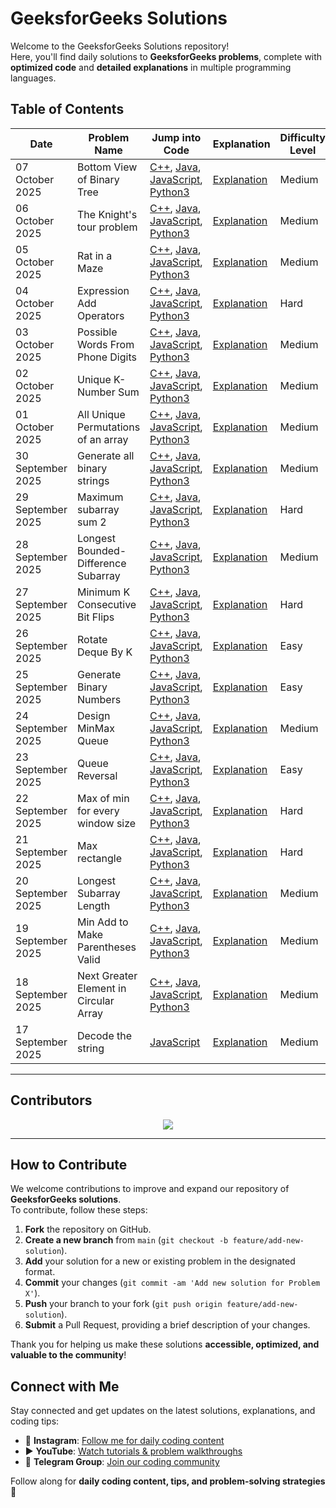 # GeeksforGeeks Solutions

Welcome to the GeeksforGeeks Solutions repository!  
Here, you'll find daily solutions to **GeeksforGeeks problems**, complete with **optimized code** and **detailed explanations** in multiple programming languages.

## Table of Contents

| Date | Problem Name                   | Jump into Code                                  | Explanation                                    | Difficulty Level |
|----------------|--------------------------------|--------------------------------------------------|------------------------------------------------|------------------|
| 07 October 2025             | Bottom View of Binary Tree             | [C++](./src/Bottom%20View%20of%20Binary%20Tree/Code/solution.cpp), [Java](./src/Bottom%20View%20of%20Binary%20Tree/Code/solution.java), [JavaScript](./src/Bottom%20View%20of%20Binary%20Tree/Code/solution.js), [Python3](./src/Bottom%20View%20of%20Binary%20Tree/Code/solution.py) | [Explanation](./src/Bottom%20View%20of%20Binary%20Tree/Explanation/explanation.md)   | Medium             |
| 06 October 2025             | The Knight's tour problem             | [C++](./src/The%20Knight's%20tour%20problem/Code/solution.cpp), [Java](./src/The%20Knight's%20tour%20problem/Code/solution.java), [JavaScript](./src/The%20Knight's%20tour%20problem/Code/solution.js), [Python3](./src/The%20Knight's%20tour%20problem/Code/solution.py) | [Explanation](./src/The%20Knight's%20tour%20problem/Explanation/explanation.md)   | Medium             |
| 05 October 2025             | Rat in a Maze             | [C++](./src/Rat%20in%20a%20Maze/Code/solution.cpp), [Java](./src/Rat%20in%20a%20Maze/Code/solution.java), [JavaScript](./src/Rat%20in%20a%20Maze/Code/solution.js), [Python3](./src/Rat%20in%20a%20Maze/Code/solution.py) | [Explanation](./src/Rat%20in%20a%20Maze/Explanation/explanation.md)   | Medium             |
| 04 October 2025             | Expression Add Operators             | [C++](./src/Expression%20Add%20Operators/Code/solution.cpp), [Java](./src/Expression%20Add%20Operators/Code/solution.java), [JavaScript](./src/Expression%20Add%20Operators/Code/solution.js), [Python3](./src/Expression%20Add%20Operators/Code/solution.py) | [Explanation](./src/Expression%20Add%20Operators/Explanation/explanation.md)   | Hard             |
| 03 October 2025             | Possible Words From Phone Digits             | [C++](./src/Possible%20Words%20From%20Phone%20Digits/Code/solution.cpp), [Java](./src/Possible%20Words%20From%20Phone%20Digits/Code/solution.java), [JavaScript](./src/Possible%20Words%20From%20Phone%20Digits/Code/solution.js), [Python3](./src/Possible%20Words%20From%20Phone%20Digits/Code/solution.py) | [Explanation](./src/Possible%20Words%20From%20Phone%20Digits/Explanation/explanation.md)   | Medium             |
| 02 October 2025             | Unique K-Number Sum             | [C++](./src/Unique%20K-Number%20Sum/Code/solution.cpp), [Java](./src/Unique%20K-Number%20Sum/Code/solution.java), [JavaScript](./src/Unique%20K-Number%20Sum/Code/solution.js), [Python3](./src/Unique%20K-Number%20Sum/Code/solution.py) | [Explanation](./src/Unique%20K-Number%20Sum/Explanation/explanation.md)   | Medium             |
| 01 October 2025             | All Unique Permutations of an array             | [C++](./src/All%20Unique%20Permutations%20of%20an%20array/Code/solution.cpp), [Java](./src/All%20Unique%20Permutations%20of%20an%20array/Code/solution.java), [JavaScript](./src/All%20Unique%20Permutations%20of%20an%20array/Code/solution.js), [Python3](./src/All%20Unique%20Permutations%20of%20an%20array/Code/solution.py) | [Explanation](./src/All%20Unique%20Permutations%20of%20an%20array/Explanation/explanation.md)   | Medium             |
| 30 September 2025             | Generate all binary strings             | [C++](./src/Generate%20all%20binary%20strings/Code/solution.cpp), [Java](./src/Generate%20all%20binary%20strings/Code/solution.java), [JavaScript](./src/Generate%20all%20binary%20strings/Code/solution.js), [Python3](./src/Generate%20all%20binary%20strings/Code/solution.py) | [Explanation](./src/Generate%20all%20binary%20strings/Explanation/explanation.md)   | Medium             |
| 29 September 2025             | Maximum subarray sum 2             | [C++](./src/Maximum%20subarray%20sum%202/Code/solution.cpp), [Java](./src/Maximum%20subarray%20sum%202/Code/solution.java), [JavaScript](./src/Maximum%20subarray%20sum%202/Code/solution.js), [Python3](./src/Maximum%20subarray%20sum%202/Code/solution.py) | [Explanation](./src/Maximum%20subarray%20sum%202/Explanation/explanation.md)   | Hard             |
| 28 September 2025             | Longest Bounded-Difference Subarray             | [C++](./src/Longest%20Bounded-Difference%20Subarray/Code/solution.cpp), [Java](./src/Longest%20Bounded-Difference%20Subarray/Code/solution.java), [JavaScript](./src/Longest%20Bounded-Difference%20Subarray/Code/solution.js), [Python3](./src/Longest%20Bounded-Difference%20Subarray/Code/solution.py) | [Explanation](./src/Longest%20Bounded-Difference%20Subarray/Explanation/explanation.md)   | Medium             |
| 27 September 2025             | Minimum K Consecutive Bit Flips             | [C++](./src/Minimum%20K%20Consecutive%20Bit%20Flips/Code/solution.cpp), [Java](./src/Minimum%20K%20Consecutive%20Bit%20Flips/Code/solution.java), [JavaScript](./src/Minimum%20K%20Consecutive%20Bit%20Flips/Code/solution.js), [Python3](./src/Minimum%20K%20Consecutive%20Bit%20Flips/Code/solution.py) | [Explanation](./src/Minimum%20K%20Consecutive%20Bit%20Flips/Explanation/explanation.md)   | Hard             |
| 26 September 2025             | Rotate Deque By K             | [C++](./src/Rotate%20Deque%20By%20K/Code/solution.cpp), [Java](./src/Rotate%20Deque%20By%20K/Code/solution.java), [JavaScript](./src/Rotate%20Deque%20By%20K/Code/solution.js), [Python3](./src/Rotate%20Deque%20By%20K/Code/solution.py) | [Explanation](./src/Rotate%20Deque%20By%20K/Explanation/explanation.md)   | Easy             |
| 25 September 2025             | Generate Binary Numbers             | [C++](./src/Generate%20Binary%20Numbers/Code/solution.cpp), [Java](./src/Generate%20Binary%20Numbers/Code/solution.java), [JavaScript](./src/Generate%20Binary%20Numbers/Code/solution.js), [Python3](./src/Generate%20Binary%20Numbers/Code/solution.py) | [Explanation](./src/Generate%20Binary%20Numbers/Explanation/explanation.md)   | Easy             |
| 24 September 2025             | Design MinMax Queue             | [C++](./src/Design%20MinMax%20Queue/Code/solution.cpp), [Java](./src/Design%20MinMax%20Queue/Code/solution.java), [JavaScript](./src/Design%20MinMax%20Queue/Code/solution.js), [Python3](./src/Design%20MinMax%20Queue/Code/solution.py) | [Explanation](./src/Design%20MinMax%20Queue/Explanation/explanation.md)   | Medium             |
| 23 September 2025             | Queue Reversal             | [C++](./src/Queue%20Reversal/Code/solution.cpp), [Java](./src/Queue%20Reversal/Code/solution.java), [JavaScript](./src/Queue%20Reversal/Code/solution.js), [Python3](./src/Queue%20Reversal/Code/solution.py) | [Explanation](./src/Queue%20Reversal/Explanation/explanation.md)   | Easy             |
| 22 September 2025             | Max of min for every window size             | [C++](./src/Max%20of%20min%20for%20every%20window%20size/Code/solution.cpp), [Java](./src/Max%20of%20min%20for%20every%20window%20size/Code/solution.java), [JavaScript](./src/Max%20of%20min%20for%20every%20window%20size/Code/solution.js), [Python3](./src/Max%20of%20min%20for%20every%20window%20size/Code/solution.py) | [Explanation](./src/Max%20of%20min%20for%20every%20window%20size/Explanation/explanation.md)   | Hard             |
| 21 September 2025             | Max rectangle             | [C++](./src/Max%20rectangle/Code/solution.cpp), [Java](./src/Max%20rectangle/Code/solution.java), [JavaScript](./src/Max%20rectangle/Code/solution.js), [Python3](./src/Max%20rectangle/Code/solution.py) | [Explanation](./src/Max%20rectangle/Explanation/explanation.md)   | Hard             |
| 20 September 2025             | Longest Subarray Length             | [C++](./src/Longest%20Subarray%20Length/Code/solution.cpp), [Java](./src/Longest%20Subarray%20Length/Code/solution.java), [JavaScript](./src/Longest%20Subarray%20Length/Code/solution.js), [Python3](./src/Longest%20Subarray%20Length/Code/solution.py) | [Explanation](./src/Longest%20Subarray%20Length/Explanation/explanation.md)   | Medium             |
| 19 September 2025             | Min Add to Make Parentheses Valid             | [C++](./src/Min%20Add%20to%20Make%20Parentheses%20Valid/Code/solution.cpp), [Java](./src/Min%20Add%20to%20Make%20Parentheses%20Valid/Code/solution.java), [JavaScript](./src/Min%20Add%20to%20Make%20Parentheses%20Valid/Code/solution.js), [Python3](./src/Min%20Add%20to%20Make%20Parentheses%20Valid/Code/solution.py) | [Explanation](./src/Min%20Add%20to%20Make%20Parentheses%20Valid/Explanation/explanation.md)   | Medium             |
| 18 September 2025             | Next Greater Element in Circular Array             | [C++](./src/Next%20Greater%20Element%20in%20Circular%20Array/Code/solution.cpp), [Java](./src/Next%20Greater%20Element%20in%20Circular%20Array/Code/solution.java), [JavaScript](./src/Next%20Greater%20Element%20in%20Circular%20Array/Code/solution.js), [Python3](./src/Next%20Greater%20Element%20in%20Circular%20Array/Code/solution.py) | [Explanation](./src/Next%20Greater%20Element%20in%20Circular%20Array/Explanation/explanation.md)   | Medium             |
| 17 September 2025             | Decode the string             | [JavaScript](./src/Decode%20the%20string/Code/solution.js) | [Explanation](./src/Decode%20the%20string/Explanation/explanation.md)   | Medium             |

---

## Contributors

<p align="center"><a href="https://github.com/withaarzoo/GeeksforGeeks-Solution/graphs/contributors">
  <img src="https://contrib.rocks/image?repo=withaarzoo/GeeksforGeeks-Solution&max=1000&columns=10&anon=1" />
</a></p>

---

## How to Contribute

We welcome contributions to improve and expand our repository of **GeeksforGeeks solutions**.  
To contribute, follow these steps:

1. **Fork** the repository on GitHub.
2. **Create a new branch** from `main` (`git checkout -b feature/add-new-solution`).
3. **Add** your solution for a new or existing problem in the designated format.
4. **Commit** your changes (`git commit -am 'Add new solution for Problem X'`).
5. **Push** your branch to your fork (`git push origin feature/add-new-solution`).
6. **Submit** a Pull Request, providing a brief description of your changes.

Thank you for helping us make these solutions **accessible, optimized, and valuable to the community**!

## Connect with Me

Stay connected and get updates on the latest solutions, explanations, and coding tips:

- 📸 **Instagram**: [Follow me for daily coding content](https://instagram.com/withaarzoo)  
- ▶️ **YouTube**: [Watch tutorials & problem walkthroughs](https://www.youtube.com/@codewithaarzoo?sub_confirmation=1)  
- 💬 **Telegram Group**: [Join our coding community](https://t.me/codewithaarzoo)  

Follow along for **daily coding content, tips, and problem-solving strategies** 🚀


